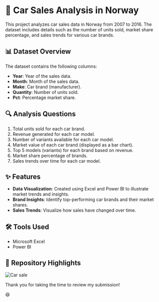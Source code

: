 # 🚗 Car Sales Analysis in Norway
This project analyzes car sales data in Norway from 2007 to 2016. The dataset includes details such as the number of units sold, market share percentage, and sales trends for various car brands.  

## 📊 Dataset Overview  
The dataset contains the following columns:  
- **Year**: Year of the sales data.  
- **Month**: Month of the sales data.  
- **Make**: Car brand (manufacturer).  
- **Quantity**: Number of units sold.  
- **Pct**: Percentage market share.  

## 🔍 Analysis Questions  
1. Total units sold for each car brand.  
2. Revenue generated for each car model.  
3. Number of variants available for each car model.  
4. Market value of each car brand (displayed as a bar chart).  
5. Top 5 models (variants) for each brand based on revenue.  
6. Market share percentage of brands.  
7. Sales trends over time for each car model.  

## ✨ Features  
- **Data Visualization**: Created using Excel and Power BI to illustrate market trends and insights.  
- **Brand Insights**: Identify top-performing car brands and their market shares.  
- **Sales Trends**: Visualize how sales have changed over time.  

## 🛠 Tools Used  
- Microsoft Excel  
- Power BI  

## 📌 Repository Highlights
![Car sale](https://github.com/user-attachments/assets/176956d1-3824-4f9f-9bd0-bb80beb930f4)

Thank you for taking the time to review my submission!

😄
